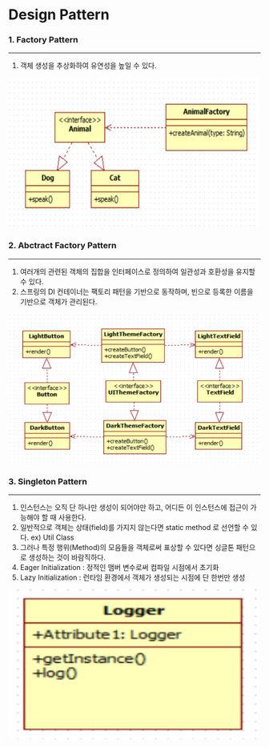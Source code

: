# Design Pattern<br/>
### 1. Factory Pattern

---

1) 객체 생성을 추상화하여 유연성을 높일 수 있다.

<img style="width:500px; height:300px;" src="https://github.com/huneeJung/DesignPattern/blob/main/Factory.png?raw=true"></img>

### 2. Abctract Factory Pattern

---

1) 여러개의 관련된 객체의 집합을 인터페이스로 정의하여 일관성과 호환성을 유지할 수 있다.
2) 스프링의 DI 컨테이너는 팩토리 패턴을 기반으로 동작하며, 빈으로 등록한 이름을 기반으로 객체가 관리된다.

<img style="width:500px; height:300px;" src="https://github.com/huneeJung/DesignPattern/blob/main/AbstractFactory.png?raw=true"></img>

### 3. Singleton Pattern

---

1) 인스턴스는 오직 단 하나만 생성이 되어야만 하고, 어디든 이 인스턴스에 접근이 가능해야 할 때 사용한다.
2) 일반적으로 객체는 상태(field)를 가지지 않는다면 static method 로 선언할 수 있다. ex) Util Class
3) 그러나 특정 행위(Method)의 모음들을 객체로써 표상할 수 있다면 싱글톤 패턴으로 생성하는 것이 바람직하다.
4) Eager Initialization : 정적인 맴버 변수로써 컴파일 시점에서 초기화
5) Lazy Initialization : 런타임 환경에서 객체가 생성되는 시점에 단 한번만 생성

<img style="width:500px; height:300px;" src="https://github.com/huneeJung/DesignPattern/blob/main/Singleton.png?raw=true"></img>

